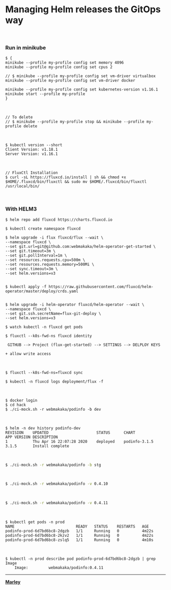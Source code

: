 # Managing Helm releases the GitOps way


<br/>

### Run in minikube


```
$ {
minikube --profile my-profile config set memory 4096
minikube --profile my-profile config set cpus 2

// $ minikube --profile my-profile config set vm-driver virtualbox
minikube --profile my-profile config set vm-driver docker

minikube --profile my-profile config set kubernetes-version v1.16.1
minikube start --profile my-profile
}
```

<br/>

    // To delete
    // $ minikube --profile my-profile stop && minikube --profile my-profile delete

<br/>

    $ kubectl version --short
    Client Version: v1.18.1
    Server Version: v1.16.1

<br/>

    // FluxCtl Installation
    $ curl -sL https://fluxcd.io/install | sh && chmod +x $HOME/.fluxcd/bin/fluxctl && sudo mv $HOME/.fluxcd/bin/fluxctl /usr/local/bin/


<br/>

### With HELM3

    $ helm repo add fluxcd https://charts.fluxcd.io
    
    $ kubectl create namespace fluxcd
    
    $ helm upgrade -i flux fluxcd/flux --wait \
    --namespace fluxcd \
    --set git.url=git@github.com:webmakaka/helm-operator-get-started \
    --set git.timeout=3m \
    --set git.pollInterval=1m \
    --set resources.requests.cpu=500m \
    --set resources.requests.memory=500Mi \
    --set sync.timeout=3m \
    --set helm.versions=v3


    $ kubectl apply -f https://raw.githubusercontent.com/fluxcd/helm-operator/master/deploy/crds.yaml


    $ helm upgrade -i helm-operator fluxcd/helm-operator --wait \
    --namespace fluxcd \
    --set git.ssh.secretName=flux-git-deploy \
    --set helm.versions=v3
    
    $ watch kubectl -n fluxcd get pods
    
    $ fluxctl --k8s-fwd-ns fluxcd identity 
     
     GITHUB --> Project (flux-get-started) --> SETTINGS --> DELPLOY KEYS

    + allow write access
    
<br/>

    $ fluxctl --k8s-fwd-ns=fluxcd sync

    $ kubectl -n fluxcd logs deployment/flux -f


<br/>


```
$ docker login
$ cd hack 
$ ./ci-mock.sh -r webmakaka/podinfo -b dev
```

<br/>

```
$ helm -n dev history podinfo-dev
REVISION	UPDATED                 	STATUS  	CHART        	APP VERSION	DESCRIPTION     
1       	Thu Apr 16 22:07:28 2020	deployed	podinfo-3.1.5	3.1.5      	Install complete
```

<br/>

```bash
$ ./ci-mock.sh -r webmakaka/podinfo -b stg
```

<br/>

```bash
$ ./ci-mock.sh -r webmakaka/podinfo -v 0.4.10
```

<br/>

```bash
$ ./ci-mock.sh -r webmakaka/podinfo -v 0.4.11
```

<br/>

```
$ kubectl get pods -n prod
NAME                           READY   STATUS    RESTARTS   AGE
podinfo-prod-6d7bd6bc8-2dgzb   1/1     Running   0          4m22s
podinfo-prod-6d7bd6bc8-2kzv2   1/1     Running   0          4m22s
podinfo-prod-6d7bd6bc8-zslq5   1/1     Running   0          4m10s
```

<br/>

```
$ kubectl -n prod describe pod podinfo-prod-6d7bd6bc8-2dgzb | grep Image
    Image:         webmakaka/podinfo:0.4.11

```

---

<a href="https://marley.org"><strong>Marley</strong></a>
